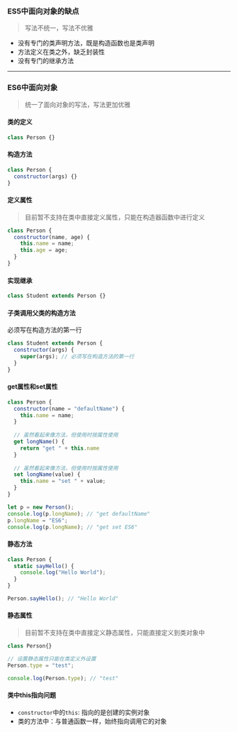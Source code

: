 ### ES5中面向对象的缺点

> 写法不统一，写法不优雅

* 没有专门的类声明方法，既是构造函数也是类声明
* 方法定义在类之外，缺乏封装性
* 没有专门的继承方法

---------------------------------

### ES6中面向对象

> 统一了面向对象的写法，写法更加优雅

#### 类的定义

```js
class Person {}
```

#### 构造方法

```js
class Person {
  constructor(args) {}
}
```

#### 定义属性

> 目前暂不支持在类中直接定义属性，只能在构造器函数中进行定义

```js
class Person {
  constructor(name, age) {
    this.name = name;
    this.age = age;
  }
}
```

#### 实现继承

```js
class Student extends Person {}
```

#### 子类调用父类的构造方法 

必须写在构造方法的第一行

```js
class Student extends Person {
  constructor(args) {
    super(args); // 必须写在构造方法的第一行
  }
}
```

#### get属性和set属性

```js
class Person {
  constructor(name = "defaultName") {
    this.name = name;
  }
  
  // 虽然看起来像方法，但使用时按属性使用
  get longName() { 
    return "get " + this.name
  }
    
  // 虽然看起来像方法，但使用时按属性使用
  set longName(value) { 
    this.name = "set " + value;
  }
}

let p = new Person();
console.log(p.longName); // "get defaultName"
p.longName = "ES6";
console.log(p.longName); // "get set ES6"
```

#### 静态方法

```js
class Person {
  static sayHello() {
    console.log("Hello World");
  }
}

Person.sayHello(); // "Hello World"
```

#### 静态属性

> 目前暂不支持在类中直接定义静态属性，只能直接定义到类对象中

```js
class Person{}

// 设置静态属性只能在类定义外设置
Person.type = "test";

console.log(Person.type); // "test"
```

#### 类中this指向问题

* `constructor`中的`this`: 指向的是创建的实例对象
* 类的方法中：与普通函数一样，始终指向调用它的对象

